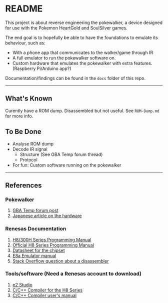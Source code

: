 # README

This project is about reverse engineering the pokewalker, a device designed for use with the Pokemon HeartGold and SoulSilver games.

The end goal is to hopefully be able to have the foundations to emulate its behaviour, such as:
- With a phone app that communicates to the walker/game through IR
- A full emulator to run the pokewalker software on.
- Custom hardware that emulates the pokewalker with extra features. (Raspberry Pi/Arduino app?)

Documentation/findings can be found in the `docs` folder of this repo.

----

## What's Known
Curently have a ROM dump.
Disassembled but not useful.
See `ROM-Dump.md` for more info.

## To Be Done
- Analyse ROM dump
- Decode IR signal
	- Structure (See GBA Temp forum thread)
	- Protocol
- For fun: Custom software running on the pokewalker

----

## References 

### Pokewalker
1. [GBA Temp forum post](https://gbatemp.net/threads/pokewalker-hacking.419462/)
2. [Japanese article on the hardware](http://nds.jpn.org/pokegs/pokew.html)

### Renesas Documentation
1. [H8/300H Series Programming Manual](https://cdn.hackaday.io/files/12686542757824/PrgMnl.pdf)
2. [Official H8 Series Programming Manual](https://www.renesas.com/cn/en/doc/products/mpumcu/001/e602025_h8300.pdf)
3. [Datasheet for the chipset](https://pdf1.alldatasheet.com/datasheet-pdf/view/249752/RENESAS/H838600R.html)
4. [E8a Emulator manual](https://www.renesas.com/br/ja/doc/products/tool/doc/001/r20ut0637ej0300_h8300h_slp.pdf)
5. [Stack Overflow question about a disassembler](https://reverseengineering.stackexchange.com/questions/1684/are-there-any-free-or-low-cost-disassemblers-for-the-renesas-h8-family-of-proces)

### Tools/software (Need a Renesas account to download)
1. [e2 Studio](https://www.renesas.com/eu/en/software/D4001318.html)
2. [C/C++ Compiler for the H8 Series](https://www.renesas.com/us/en/products/software-tools/tools/compiler-assembler/compiler-package-for-h8sx-h8s-h8-family.html#downloads)
3. [C/C++ Compiler user's manual](https://www.renesas.com/us/en/doc/products/tool/002/rej10j2039_r0c40008xsw07rum.pdf)

